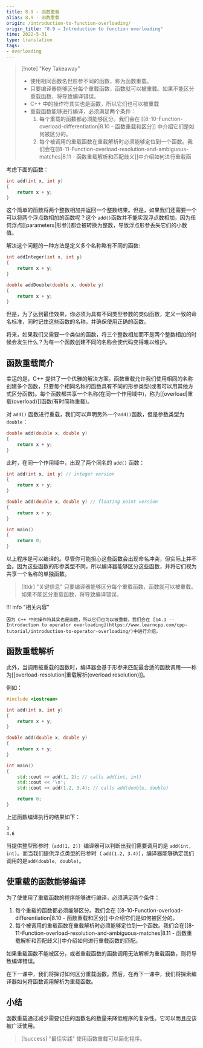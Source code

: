 ```yaml
---
title: 8.9 - 函数重载
alias: 8.9 - 函数重载
origin: /introduction-to-function-overloading/
origin_title: "8.9 — Introduction to function overloading"
time: 2022-5-31
type: translation
tags:
- overloading
---
```


> [!note] "Key Takeaway"
> - 使用相同函数名但形参不同的函数，称为函数重载。
> - 只要编译器能够区分每个重载函数，函数就可以被重载。如果不能区分重载函数，将导致编译错误。
> - C++ 中的操作符其实也是函数，所以它们也可以被重载
> - 重载函数能够进行编译，必须满足两个条件：
>   1. 每个重载的函数都必须能够区分。我们会在 [[8-10-Function-overload-differentiation|8.10 - 函数重载和区分]] 中介绍它们是如何被区分的。
>   2. 每个被调用的重载函数在重载解析时必须能够定位到一个函数。我们会在[[8-11-Function-overload-resolution-and-ambiguous-matches|8.11 - 函数重载解析和匹配歧义]]中介绍如何进行重载函


考虑下面的函数：

```cpp
int add(int x, int y)
{
    return x + y;
}
```

这个简单的函数将两个整数相加并返回一个整数结果。但是，如果我们还需要一个可以将两个浮点数相加的函数呢？这个 `add()`函数并不能实现浮点数相加，因为任何浮点[[parameters|形参]]都会被转换为整数，导致浮点形参丢失它们的小数值。

解决这个问题的一种方法是定义多个名称略有不同的函数:

```cpp
int addInteger(int x, int y)
{
    return x + y;
}

double addDouble(double x, double y)
{
    return x + y;
}
```


但是，为了达到最佳效果，你必须为具有不同类型参数的类似函数，定义一致的命名标准，同时记住这些函数的名称，并确保使用正确的函数。

将来，如果我们又需要一个类似的函数，将三个整数相加而不是两个整数相加的时候会发生什么？为每一个函数创建不同的名称会使代码变得难以维护。


## 函数重载简介

幸运的是，C++ 提供了一个优雅的解决方案。函数重载允许我们使用相同的名称创建多个函数，只要每个相同名称的函数具有不同的形参类型(或者可以用其他方式区分函数)。每个函数都共享一个名称(在同一个作用域中)，称为[[overload|重载(overload)]]函数(有时简称重载)。

对 `add()` 函数进行重载，我们可以声明另外一个`add()`函数，但是参数类型为`double`：

```cpp
double add(double x, double y)
{
    return x + y;
}
```


此时，在同一个作用域中，出现了两个同名的 `add()` 函数：

```cpp
int add(int x, int y) // integer version
{
    return x + y;
}

double add(double x, double y) // floating point version
{
    return x + y;
}

int main()
{
    return 0;
}
```

以上程序是可以编译的。尽管你可能担心这些函数会出现命名冲突，但实际上并不会。因为这些函数的形参类型不同，所以编译器能够区分这些函数，并将它们视为共享一个名称的单独函数。


> [!tldr] "关键信息"
> 只要编译器能够区分每个重载函数，函数就可以被重载。如果不能区分重载函数，将导致编译错误。

!!! info "相关内容"

	因为 C++ 中的操作符其实也是函数，所以它们也可以被重载，我们会在 [14.1 -- Introduction to operator overloading](https://www.learncpp.com/cpp-tutorial/introduction-to-operator-overloading/)中进行介绍。

## 函数重载解析

此外，当调用被重载的函数时，编译器会基于形参来匹配最合适的函数调用——称为[[overload-resolution|重载解析(overload resolution)]]。

例如：

```cpp
#include <iostream>

int add(int x, int y)
{
    return x + y;
}

double add(double x, double y)
{
    return x + y;
}

int main()
{
    std::cout << add(1, 2); // calls add(int, int)
    std::cout << '\n';
    std::cout << add(1.2, 3.4); // calls add(double, double)

    return 0;
}
```


上述函数编译执行的结果如下：

```
3
4.6
```

当提供整型形参时（`add(1, 2)`）编译器可以判断出我们需要调用的是 `add(int, int)`。而当我们提供浮点类型的形参时（ `add(1.2, 3.4)`），编译器能够确定我们调用的是`add(double, double)`。

## 使重载的函数能够编译

为了使使用了重载函数的程序能够进行编译，必须满足两个条件：

1. 每个重载的函数都必须能够区分。我们会在 [[8-10-Function-overload-differentiation|8.10 - 函数重载和区分]] 中介绍它们是如何被区分的。
2. 每个被调用的重载函数在重载解析时必须能够定位到一个函数。我们会在[[8-11-Function-overload-resolution-and-ambiguous-matches|8.11 - 函数重载解析和匹配歧义]]中介绍如何进行重载函数的匹配。

如果重载函数不能被区分，或者重载函数的函数调用无法解析为重载函数，则将导致编译错误。

在下一课中，我们将探讨如何区分重载函数。然后，在再下一课中，我们将探索编译器如何将函数调用解析为重载函数。


## 小结


函数重载通过减少需要记住的函数名的数量来降低程序的复杂性。它可以而且应该被广泛使用。

> [!success] "最佳实践"
> 使用函数重载可以简化程序。